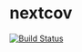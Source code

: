 # nextcov

[![Build Status](https://travis-ci.org/tw0517tw/nextcov.svg?branch=master)](https://travis-ci.org/tw0517tw/nextcov)
